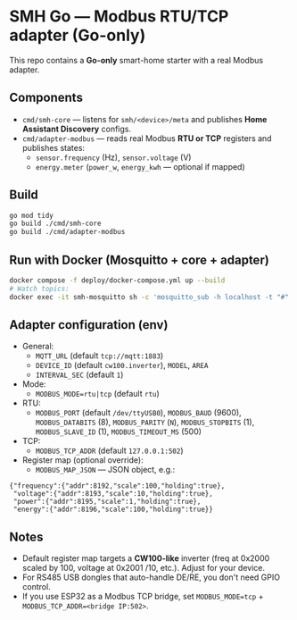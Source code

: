 # SMH Go — Modbus RTU/TCP adapter (Go-only)

This repo contains a **Go-only** smart-home starter with a real Modbus adapter.

## Components
- `cmd/smh-core` — listens for `smh/<device>/meta` and publishes **Home Assistant Discovery** configs.
- `cmd/adapter-modbus` — reads real Modbus **RTU or TCP** registers and publishes states:
  - `sensor.frequency` (Hz), `sensor.voltage` (V)
  - `energy.meter` (`power_w`, `energy_kwh` — optional if mapped)

## Build
```bash
go mod tidy
go build ./cmd/smh-core
go build ./cmd/adapter-modbus
```

## Run with Docker (Mosquitto + core + adapter)
```bash
docker compose -f deploy/docker-compose.yml up --build
# Watch topics:
docker exec -it smh-mosquitto sh -c 'mosquitto_sub -h localhost -t "#" -v'
```

## Adapter configuration (env)
- General:
  - `MQTT_URL` (default `tcp://mqtt:1883`)
  - `DEVICE_ID` (default `cw100.inverter`), `MODEL`, `AREA`
  - `INTERVAL_SEC` (default `1`)
- Mode:
  - `MODBUS_MODE=rtu|tcp` (default `rtu`)
- RTU:
  - `MODBUS_PORT` (default `/dev/ttyUSB0`), `MODBUS_BAUD` (9600), `MODBUS_DATABITS` (8),
    `MODBUS_PARITY` (`N`), `MODBUS_STOPBITS` (1), `MODBUS_SLAVE_ID` (1),
    `MODBUS_TIMEOUT_MS` (500)
- TCP:
  - `MODBUS_TCP_ADDR` (default `127.0.0.1:502`)
- Register map (optional override):
  - `MODBUS_MAP_JSON` — JSON object, e.g.:
```
{"frequency":{"addr":8192,"scale":100,"holding":true},
 "voltage":{"addr":8193,"scale":10,"holding":true},
 "power":{"addr":8195,"scale":1,"holding":true},
 "energy":{"addr":8196,"scale":100,"holding":true}}
```

## Notes
- Default register map targets a **CW100-like** inverter (freq at 0x2000 scaled by 100, voltage at 0x2001 /10, etc.). Adjust for your device.
- For RS485 USB dongles that auto-handle DE/RE, you don't need GPIO control.
- If you use ESP32 as a Modbus TCP bridge, set `MODBUS_MODE=tcp` + `MODBUS_TCP_ADDR=<bridge IP:502>`.
